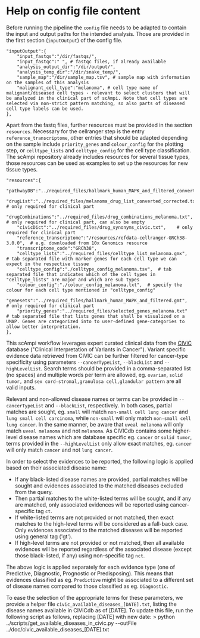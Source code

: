 # Help on config file content

Before running the pipeline the `config` file needs to be adapted to contain the input and output paths for the intended analysis. Those are provided in the first section (`inputOutput`) of the config file.

    "inputOutput":{
        "input_fastqs":"/dir/fastqs/",
        "input_fastqc":" ", # fastqc files, if already available
        "analysis_output_dir":"/dir/output/",
        "analysis_temp_dir":"/dir/snake_temp/",
        "sample_map":"/dir/sample_map.tsv", # sample map with information on the samples of this analysis
        "malignant_cell_type":"melanoma", # cell type name of malignant/diseased cell types - relevant to select clusters that will be analyzed in the clinical part of scAmpi. Note that cell types are selected via non-strict pattern matching, so also parts of diseased cell type labels can be used.
    },

Apart from the fastq files, further resources must be provided in the section `resources`. Necessary for the cellranger step is the entry `reference_transcriptome`, other entries that should be adapted depending on the sample include `priority_genes` and `colour_config` for the plotting step, or `celltype_lists` and `celltype_config` for the cell type classification.
The scAmpi repository already includes resources for several tissue types, those resources can be used as examples to set up the resources for new tissue types.

    "resources":{
        "pathwayDB":"../required_files/hallmark_human_MAPK_and_filtered_converted.gmt",
        "drugList":"../required_files/melanoma_drug_list_converted_corrected.txt", # only required for clinical part
        "drugCombinations":"../required_files/drug_combinations_melanoma.txt",     # only required for clinical part, can also be empty
        "civicDict":"../required_files/drug_synonyms_civic.txt",    # only required for clinical part
        "reference_transcriptome":"/resources/refdata-cellranger-GRCh38-3.0.0",  # e.g. downloaded from 10x Genomics resource 
        "transcriptome_code":"GRCh38",
        "celltype_lists":"../required_files/celltype_list_melanoma.gmx",  # tab separated file with marker genes for each cell type we can expect in the respective tissue
        "celltype_config":"./celltype_config_melanoma.tsv",  # tab separated file that indicates which of the cell types in "celltype_lists" are major and which are sub types
        "colour_config":"./colour_config_melanoma.txt",  # specify the colour for each cell type mentioned in "celltype_config"
        "genesets":"../required_files/hallmark_human_MAPK_and_filtered.gmt",  # only required for clinical part
        "priority_genes":"../required_files/selected_genes_melanoma.txt"  # tab separated file that lists genes that shall be visualized on a UMAP. Genes are categorized into to user-defined gene-categories to allow better interpretation.
    },

This scAmpi workflow leverages expert curated clinical data from the [CIViC](https://civicdb.org) database ("Clinical Interpretation of Variants in Cancer"). Variant specific evidence data retrieved from CIVIC can be further filtered for cancer-type specificity using parameters `--cancerTypeList`, `--blackList` and `--highLevelList`. Search terms should be provided in a comma-separated list (no spaces) and multiple words per term are allowed, eg. `ovarian`, `solid tumor,` and `sex cord-stromal,granulosa cell,glandular pattern` are all valid inputs.

Relevant and non-allowed disease names or terms can be provided in `--cancerTypeList` and `--blackList`, respectively. In both cases, partial matches are sought, eg. `small` will match `non-small cell lung cancer` and `lung small cell carcinoma`, while `non-small` will only match `non-small cell lung cancer`. In the same manner, be aware that `uveal melanoma` will only match `uveal melanoma` and not `melanoma`. As CIVICdb contains some higher-level disease names which are database specific eg. `cancer` or `solid tumor`, terms provided in the `--highLevelList` only allow exact matches, eg. `cancer` will only match `cancer` and not `lung cancer`.

In order to select the evidences to be reported, the following logic is applied based on their associated disease name:
* If any black-listed disease names are provided, partial matches will be sought and evidences associated to the matched diseases excluded from the query.
* Then partial matches to the white-listed terms will be sought, and if any are matched, only associated evidences will be reported using cancer-specific tag `ct`.
* If white-listed terms are not provided or not matched, then exact matches to the high-level terms will be considered as a fall-back case. Only evidences associated to the matched diseases will be reported using general tag ('gt').
* If high-level terms are not provided or not matched, then all available evidences will be reported regardless of the associated disease (except those black-listed, if any) using non-specific tag `nct`.

The above logic is applied separately for each evidence type (one of Predictive, Diagnostic, Prognostic or Predisposing). This means that evidences classified as eg. `Predictive` might be associated to a different set of disease names compared to those classified as eg. `Diagnostic`.

To ease the selection of the appropriate terms for these parameters, we provide a helper file `civic_available_diseases_[DATE].txt`, listing the disease names available in CIVICdb as of [DATE]. To update this file, run the following script as follows, replacing [DATE] with new date:
    > python ../scripts/get_available_diseases_in_civic.py --outFile ../doc/civic_available_diseases_[DATE].txt


